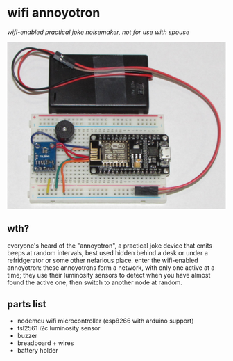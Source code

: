 # wifi annoyotron

*wifi-enabled practical joke noisemaker, not for use with spouse*

![assembled](assembled_1024.jpg)

## wth?

everyone's heard of the "annoyotron", a practical joke device that emits beeps
at random intervals, best used hidden behind a desk or under a refridgerator or
some other nefarious place.  enter the wifi-enabled annoyotron: these annoyotrons
form a network, with only one active at a time; they use their luminosity sensors
to detect when you have almost found the active one, then switch to another node
at random.

## parts list

- nodemcu wifi microcontroller (esp8266 with arduino support)
- tsl2561 i2c luminosity sensor
- buzzer
- breadboard + wires
- battery holder
